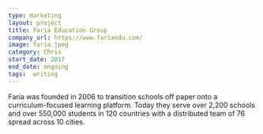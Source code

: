 ```yaml
---
type: marketing
layout: project
title: Faria Education Group
company_url: https://www.fariaedu.com/
image: faria.jpeg
category: Chris
start_date: 2017
end_date: ongoing
tags:  writing
---
```


Faria was founded in 2006 to transition schools off paper onto a curriculum-focused learning platform. Today they serve over 2,200 schools and over 550,000 students in 120 countries with a distributed team of 76 spread across 10 cities.
